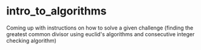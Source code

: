 # intro_to_algorithms
Coming up with instructions on how to solve a given challenge (finding the greatest common divisor using euclid's algorithms and consecutive integer checking algorithm)
